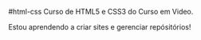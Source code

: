 #html-css
  Curso de HTML5 e CSS3 do Curso em Video.

  Estou aprendendo a criar sites e gerenciar repósitórios!
